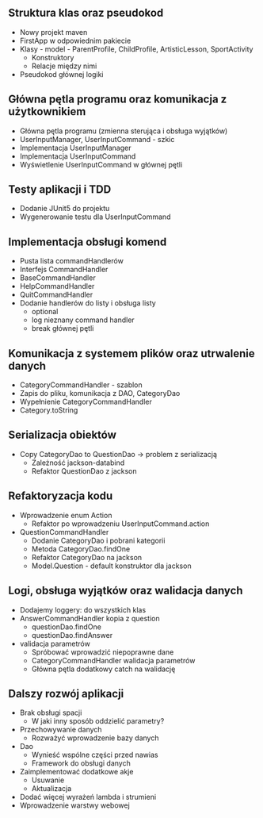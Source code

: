 ## Struktura klas oraz pseudokod
- Nowy projekt maven
- FirstApp w odpowiednim pakiecie
- Klasy - model - ParentProfile, ChildProfile, ArtisticLesson, SportActivity
    - Konstruktory
    - Relacje między nimi
- Pseudokod głównej logiki


## Główna pętla programu oraz komunikacja z użytkownikiem
- Główna pętla programu (zmienna sterująca i obsługa wyjątków)
- UserInputManager, UserInputCommand - szkic
- Implementacja UserInputManager
- Implementacja UserInputCommand
- Wyświetlenie UserInputCommand w głównej pętli

## Testy aplikacji i TDD
- Dodanie JUnit5 do projektu
- Wygenerowanie testu dla UserInputCommand



## Implementacja obsługi komend
- Pusta lista commandHandlerów
- Interfejs CommandHandler
- BaseCommandHandler
- HelpCommandHandler
- QuitCommandHandler
- Dodanie handlerów do listy i obsługa listy
    - optional
    - log nieznany command handler
    - break głównej pętli

## Komunikacja z systemem plików oraz utrwalenie danych
- CategoryCommandHandler - szablon
- Zapis do pliku, komunikacja z DAO, CategoryDao
- Wypełnienie CategoryCommandHandler
- Category.toString

## Serializacja obiektów
- Copy CategoryDao to QuestionDao -> problem z serializacją
    - Zależność jackson-databind
    - Refaktor QuestionDao z jackson

## Refaktoryzacja kodu
- Wprowadzenie enum Action
    - Refaktor po wprowadzeniu UserInputCommand.action
- QuestionCommandHandler
    - Dodanie CategoryDao i pobrani kategorii
    - Metoda CategoryDao.findOne
    - Refaktor CategoryDao na jackson
    - Model.Question - default konstruktor dla jackson

## Logi, obsługa wyjątków oraz walidacja danych
- Dodajemy loggery: do wszystkich klas
- AnswerCommandHandler kopia z question
    - questionDao.findOne
    - questionDao.findAnswer
- validacja parametrów
    - Spróbować wprowadzić niepoprawne dane
    - CategoryCommandHandler walidacja parametrów
    - Główna pętla dodatkowy catch na walidację

## Dalszy rozwój aplikacji
- Brak obsługi spacji
    - W jaki inny sposób oddzielić parametry?
- Przechowywanie danych
    - Rozważyć wprowadzenie bazy danych
- Dao
    - Wynieść wspólne części przed nawias
    - Framework do obsługi danych
- Zaimplementować dodatkowe akje
    - Usuwanie
    - Aktualizacja
- Dodać więcej wyrażeń lambda i strumieni
- Wprowadzenie warstwy webowej